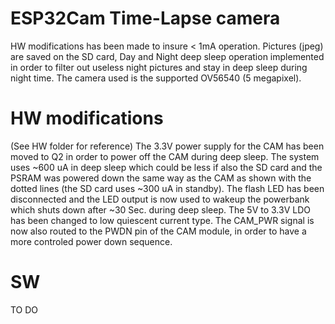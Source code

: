 # ESP32Cam Time-Lapse camera
HW modifications has been made to insure < 1mA operation. Pictures (jpeg) are saved on the SD card, Day and Night deep sleep operation implemented in order to filter out useless
night pictures and stay in deep sleep during night time. The camera used is the supported OV56540 (5 megapixel).
# HW modifications
(See HW folder for reference) The 3.3V power supply for the CAM has been moved to Q2 in order to power off the CAM during deep sleep. The system uses ~600 uA in deep sleep which
could be less if also the SD card and the PSRAM was powered down the same way as the CAM as shown with the dotted lines (the SD card uses ~300 uA in standby). The flash LED has
been disconnected and the LED output is now used to wakeup the powerbank which shuts down after ~30 Sec. during deep sleep. The 5V to 3.3V LDO has been changed to low quiescent
current type. The CAM_PWR signal is now also routed to the PWDN pin of the CAM module, in order to have a more controled power down sequence.
# SW
TO DO
